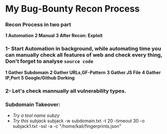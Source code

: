 #					My Bug-Bounty Recon Process

### Recon Process in two part 
**1 Automation**
**2 Manual**
**3 After Recon: Exploit**

### 1- Start Automation in background, while automating time you can manually check all features of web and check every thing, Don't forget to analyse `source code`

**1 Gather Subdomain**
**2 Gather URLs,GF-Pattern**
**3 Gather JS File**
**4 Gather IP,Port**
**5 Google/Github Dorking**

### 2- Let's check mannually all vulnerability types.



























































### Subdomain Takeover: 
- *Try a tool name subzy*
- *Try this subjack*
	subjack -w subdomain.txt -t 20 -timeout 30 -o subjack1.txt -ssl -a -c "/home/kali/fingerprints.json"

	
